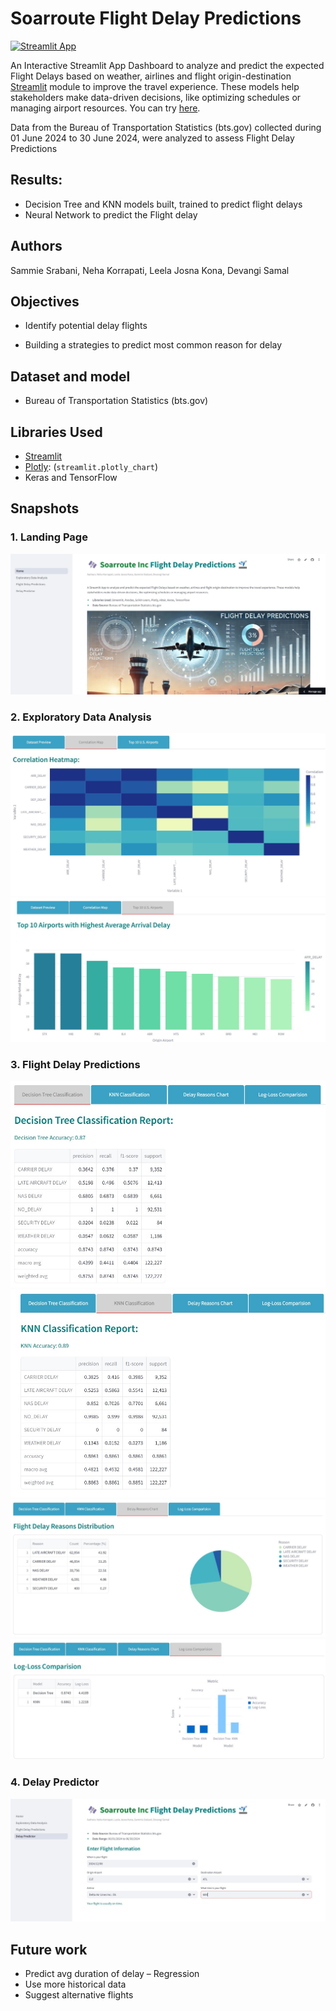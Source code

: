 # Soarroute Flight Delay Predictions
[![Streamlit App](https://static.streamlit.io/badges/streamlit_badge_black_white.svg)](https://soarroute-flightdelay-predictions.streamlit.app/)

An Interactive Streamlit App Dashboard to analyze and predict the expected Flight Delays based on weather, airlines and flight origin-destination [Streamlit](https://www.streamlit.io) module to improve the travel experience. These models help stakeholders make data-driven decisions, like optimizing schedules or managing airport resources.
You can try [here](https://soarroute-flightdelay-predictions.streamlit.app/).

Data from the Bureau of Transportation Statistics (bts.gov) collected during 01 June 2024 to 30 June 2024, were analyzed to assess Flight Delay Predictions


## Results:
* Decision Tree and KNN models built, trained to predict flight delays
* Neural Network to predict the Flight delay

## Authors
Sammie Srabani, Neha Korrapati, Leela Josna Kona, Devangi Samal

## Objectives
* Identify potential delay flights

* Building a strategies to predict most common reason for delay 

## Dataset and model
* Bureau of Transportation Statistics (bts.gov)

## Libraries Used
* [Streamlit](https://www.streamlit.io)
* [Plotly](https://plotly.com/): (`streamlit.plotly_chart`)
* Keras and TensorFlow

## Snapshots
### 1. Landing Page
![Home](https://github.com/nkorrapa/6156_project/blob/main/data/img/home_page.jpg)

### 2. Exploratory Data Analysis
![CH](https://github.com/nkorrapa/6156_project/blob/main/data/img/correlation_heatmap.jpg)
![Top10](https://github.com/nkorrapa/6156_project/blob/main/data/img/top10_us_airports_avg_arr_delay.jpg)

### 3. Flight Delay Predictions
![DT](https://github.com/nkorrapa/6156_project/blob/main/data/img/decision_tree_report.jpg)
![KNN](https://github.com/nkorrapa/6156_project/blob/main/data/img/knn_report.jpg)
![pie](https://github.com/nkorrapa/6156_project/blob/main/data/img/delay_reasons_chart.jpg)
![bar](https://github.com/nkorrapa/6156_project/blob/main/data/img/log_loss_comparision_chart.jpg)

### 4. Delay Predictor
![bar](https://github.com/nkorrapa/6156_project/blob/main/data/img/delay_predictor.jpg)


## Future work
* Predict avg duration of delay – Regression
* Use more historical data
* Suggest alternative flights
